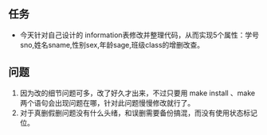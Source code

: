 ## 任务
- 今天针对自己设计的 information表修改并整理代码，从而实现5个属性：学号sno,姓名sname,性别sex,年龄sage,班级class的增删改查。

## 问题
 1. 因为改的细节问题可多，改了好久才出来，不过只要用 make install 、make 两个语句会出现问题在哪，针对此问题慢慢修改就行了。
 2. 对于真删假删问题没有什么头绪，和误删需要备份搞混，而没有使用状态标记位。
